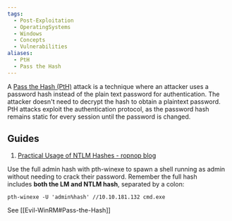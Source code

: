 ```yaml
---
tags:
  - Post-Exploitation
  - OperatingSystems
  - Windows
  - Concepts
  - Vulnerabilities
aliases:
  - PtH
  - Pass the Hash
---
```

A [Pass the Hash (PtH)](https://attack.mitre.org/techniques/T1550/002/) attack is a technique where an attacker uses a password hash instead of the plain text password for authentication. The attacker doesn't need to decrypt the hash to obtain a plaintext password. PtH attacks exploit the authentication protocol, as the password hash remains static for every session until the password is changed.
## Guides

1. [Practical Usage of NTLM Hashes - ropnop blog](https://blog.ropnop.com/practical-usage-of-ntlm-hashes/#long-live-pth)

Use the full admin hash with pth-winexe to spawn a shell running as admin without needing to crack their password. 
Remember the full hash includes **both the LM and NTLM hash**, separated by a colon:

```
pth-winexe -U 'admin%hash' //10.10.181.132 cmd.exe
```

See [[Evil-WinRM#Pass-the-Hash]]